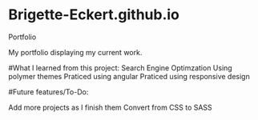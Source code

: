 # Brigette-Eckert.github.io
Portfolio


My portfolio displaying my current work.

#What I learned from this project: 
  Search Engine Optimzation 
  Using polymer themes 
  Praticed using angular
  Praticed using responsive design

#Future features/To-Do: 

  Add more projects as I finish them 
  Convert from CSS to SASS 
  

